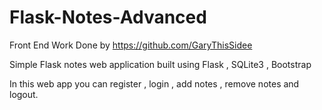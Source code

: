 # Flask-Notes-Advanced

Front End Work Done by https://github.com/GaryThisSidee

Simple Flask notes web application built using Flask , SQLite3 , Bootstrap

In this web app you can register , login , add notes , remove notes and logout.
